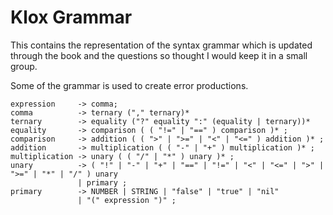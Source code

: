 # Klox Grammar

This contains the representation of the syntax grammar which is updated through the book and the questions
so thought I would keep it in a small group.

Some of the grammar is used to create error productions.

```
expression     -> comma;
comma          -> ternary ("," ternary)*
ternary        -> equality ("?" equality ":" (equality | ternary))*
equality       -> comparison ( ( "!=" | "==" ) comparison )* ;
comparison     -> addition ( ( ">" | ">=" | "<" | "<=" ) addition )* ;
addition       -> multiplication ( ( "-" | "+" ) multiplication )* ;
multiplication -> unary ( ( "/" | "*" ) unary )* ;
unary          -> ( "!" | "-" | "+" | "==" | "!=" | "<" | "<=" | ">" | ">=" | "*" | "/" ) unary
               | primary ;
primary        -> NUMBER | STRING | "false" | "true" | "nil"
               | "(" expression ")" ;
```
